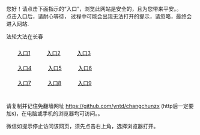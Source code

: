 您好！请点击下面指示的“入口”，浏览此网站是安全的，且为您带来平安。。 <br/>
点击入口后，请耐心等待， 过程中可能会出现无法打开的提示，请忽略，最终会进入网站. </br>

法轮大法在长春<br/>
<div style="padding:10px"><a style="margin:20px" target="_blank" href="https://dss1dk9k03nze.cloudfront.net/2Qpsp?syyphutb" id="ccLink1" rel="nofollow">入口1</a> <a target="_blank" style="margin:20px" href="https://d3c9jp7dgkl1o1.cloudfront.net/2Qpsp?qpwtnh" id="ccLink2" rel="nofollow">入口2</a> <a style="margin:20px" target="_blank" href="https://dtn3f4fq5ciau.cloudfront.net/2Qpsp?gzkego" id="ccLink3" rel="nofollow">入口3</a></div>

<div style="padding:10px" ><a style="margin:20px" target="_blank" href="https://dss1dk9k03nze.cloudfront.net/2Qpsp?syyphutb" id="ccLink4" rel="nofollow">入口4</a> <a style="margin:20px" href="https://d3c9jp7dgkl1o1.cloudfront.net/2Qpsp?qpwtnh" target="_blank" id="ccLink5" rel="nofollow">入口5</a> <a style="margin:20px" href="https://dtn3f4fq5ciau.cloudfront.net/2Qpsp?gzkego" target="_blank" id="ccLink6" rel="nofollow">入口6</a></div>

<div style="padding:10px"><a style="margin:20px" target="_blank" href="https://dss1dk9k03nze.cloudfront.net/2Qpsp?syyphutb" id="ccLink7" rel="nofollow">入口7</a> <a style="margin:20px" href="https://d3c9jp7dgkl1o1.cloudfront.net/2Qpsp?qpwtnh" target="_blank" id="ccLink8" rel="nofollow">入口8</a> <a style="margin:20px" target="_blank" href="https://dtn3f4fq5ciau.cloudfront.net/2Qpsp?gzkego" id="ccLink9" rel="nofollow">入口9</a></div>

<br/>



请复制并记住免翻墙网址 https://github.com/yntd/changchunzx (http后一定要加s)，在电脑或手机的浏览器均可访问。。<br/>

微信如提示停止访问该网页，须先点击右上角，选择浏览器打开。
